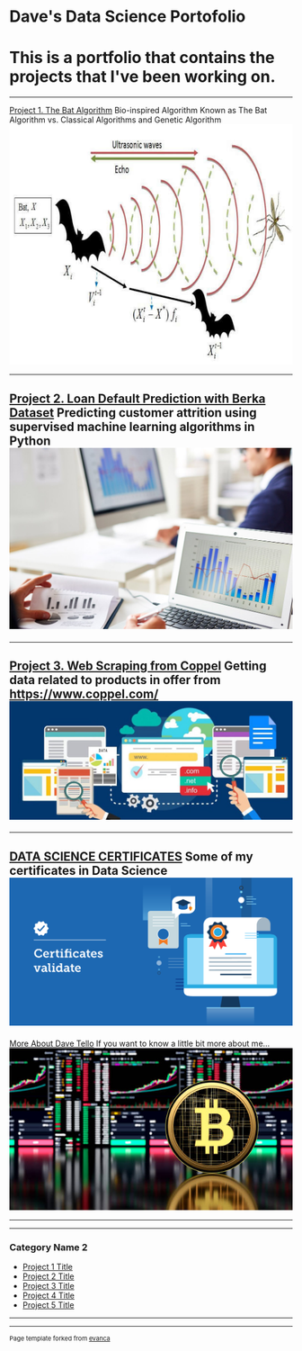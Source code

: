 # Dave's Data Science Portofolio
# This is a portfolio that contains the projects that I've been working on.
---
[Project 1. The Bat Algorithm](https://github.com/Dave10T/Dave-s-Data-Science-Portfolio-/blob/main/Project3/AM_English.pdf)
   Bio-inspired Algorithm Known as The Bat Algorithm vs. Classical Algorithms and Genetic Algorithm
   <img src="images/BatAlg.png?raw=true"/>

---
[Project 2. Loan Default Prediction with Berka Dataset](https://github.com/Dave10T/Dave-s-Data-Science-Portfolio-/tree/main/Project2)
Predicting customer attrition using supervised machine learning algorithms in Python
<img src="images/predA.jpeg?raw=true"/>
---
---
[Project 3. Web Scraping from Coppel](https://github.com/Dave10T/Dave-s-Data-Science-Portfolio-/blob/main/Project4/coppel_web_scraping_improved2.ipynb)
Getting data related to products in offer from https://www.coppel.com/
<img src="images/web_scraping.jpeg?raw=true"/>
---
---
[DATA SCIENCE CERTIFICATES](https://github.com/Dave10T/Dave10T.github.io/blob/master/pdf/CourseraML_Especialization_1.pdf)
Some of my certificates in Data Science
<img src="images/onlineCertificates.png?raw=true"/>
---
[More About Dave Tello](https://github.com/Dave10T/Dave-s-Data-Science-Portfolio-)
   If you want to know a little bit more about me...
   <img src="images/BTC-project1.png?raw=true"/>

---

---

### Category Name 2

- [Project 1 Title](http://example.com/)
- [Project 2 Title](http://example.com/)
- [Project 3 Title](http://example.com/)
- [Project 4 Title](http://example.com/)
- [Project 5 Title](http://example.com/)

---




---
<p style="font-size:11px">Page template forked from <a href="https://github.com/evanca/quick-portfolio">evanca</a></p>
<!-- Remove above link if you don't want to attibute -->

